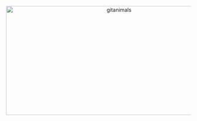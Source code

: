 <div style="text-align: center;">
  <a href="https://www.gitanimals.org/">
    <img
      src="https://render.gitanimals.org/guilds/703055231396946467/draw"
      width="600"
      height="300"
      alt="gitanimals"
    />
  </a>
</div>
